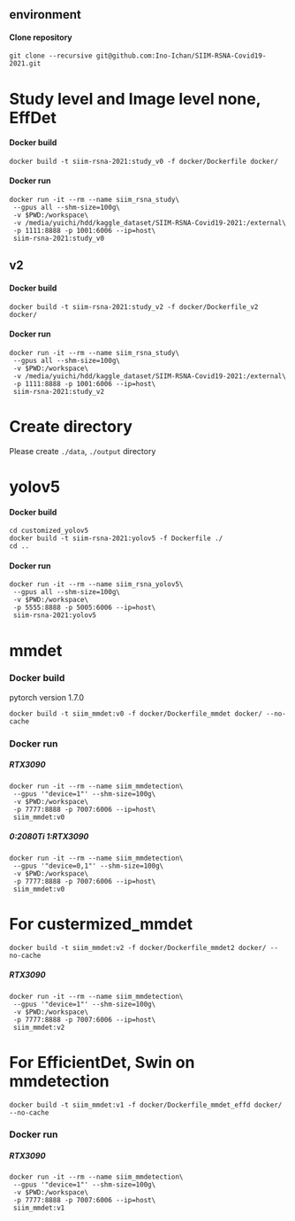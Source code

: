 # 

## environment

#### Clone repository

```
git clone --recursive git@github.com:Ino-Ichan/SIIM-RSNA-Covid19-2021.git
```





# Study level and Image level none, EffDet
#### Docker build
```
docker build -t siim-rsna-2021:study_v0 -f docker/Dockerfile docker/
```

#### Docker run
```
docker run -it --rm --name siim_rsna_study\
 --gpus all --shm-size=100g\
 -v $PWD:/workspace\
 -v /media/yuichi/hdd/kaggle_dataset/SIIM-RSNA-Covid19-2021:/external\
 -p 1111:8888 -p 1001:6006 --ip=host\
 siim-rsna-2021:study_v0
```

## v2
#### Docker build
```
docker build -t siim-rsna-2021:study_v2 -f docker/Dockerfile_v2 docker/
```

#### Docker run
```
docker run -it --rm --name siim_rsna_study\
 --gpus all --shm-size=100g\
 -v $PWD:/workspace\
 -v /media/yuichi/hdd/kaggle_dataset/SIIM-RSNA-Covid19-2021:/external\
 -p 1111:8888 -p 1001:6006 --ip=host\
 siim-rsna-2021:study_v2
```



# Create directory

Please create `./data`, `./output` directory 


# yolov5

#### Docker build
```
cd customized_yolov5
docker build -t siim-rsna-2021:yolov5 -f Dockerfile ./
cd ..
```

#### Docker run
```
docker run -it --rm --name siim_rsna_yolov5\
 --gpus all --shm-size=100g\
 -v $PWD:/workspace\
 -p 5555:8888 -p 5005:6006 --ip=host\
 siim-rsna-2021:yolov5
```

# mmdet

### Docker build

pytorch version 1.7.0
```
docker build -t siim_mmdet:v0 -f docker/Dockerfile_mmdet docker/ --no-cache
```


### Docker run

##### RTX3090

```
docker run -it --rm --name siim_mmdetection\
 --gpus '"device=1"' --shm-size=100g\
 -v $PWD:/workspace\
 -p 7777:8888 -p 7007:6006 --ip=host\
 siim_mmdet:v0
```

##### 0:2080Ti 1:RTX3090

```
docker run -it --rm --name siim_mmdetection\
 --gpus '"device=0,1"' --shm-size=100g\
 -v $PWD:/workspace\
 -p 7777:8888 -p 7007:6006 --ip=host\
 siim_mmdet:v0
```



# For custermized_mmdet

```
docker build -t siim_mmdet:v2 -f docker/Dockerfile_mmdet2 docker/ --no-cache
```
##### RTX3090

```
docker run -it --rm --name siim_mmdetection\
 --gpus '"device=1"' --shm-size=100g\
 -v $PWD:/workspace\
 -p 7777:8888 -p 7007:6006 --ip=host\
 siim_mmdet:v2
```

# For EfficientDet, Swin on mmdetection
```
docker build -t siim_mmdet:v1 -f docker/Dockerfile_mmdet_effd docker/ --no-cache
```
### Docker run

##### RTX3090

```
docker run -it --rm --name siim_mmdetection\
 --gpus '"device=1"' --shm-size=100g\
 -v $PWD:/workspace\
 -p 7777:8888 -p 7007:6006 --ip=host\
 siim_mmdet:v1
```